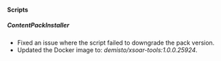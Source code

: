 
#### Scripts
##### ContentPackInstaller
- Fixed an issue where the script failed to downgrade the pack version.
- Updated the Docker image to: *demisto/xsoar-tools:1.0.0.25924*.
